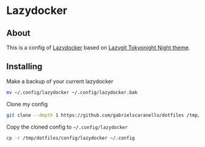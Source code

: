 # Lazydocker

## About

This is a config of [Lazydocker](https://github.com/jesseduffield/lazydocker) based on [Lazygit Tokyonight Night theme](https://github.com/folke/tokyonight.nvim/tree/main/extras/lazygit).

## Installing

Make a backup of your current lazydocker

```bash
mv ~/.config/lazydocker ~/.config/lazydocker.bak
```

Clone my config

```bash
git clone --depth 1 https://github.com/gabrielscaranello/dotfiles /tmp/dotfiles
```

Copy the cloned config to `~/.config/lazydocker`

```bash
cp -r /tmp/dotfiles/config/lazydocker ~/.config
```

